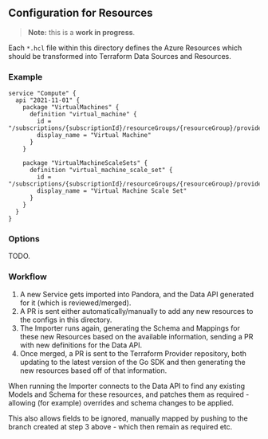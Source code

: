 ## Configuration for Resources

> **Note:** this is a **work in progress**.

Each `*.hcl` file within this directory defines the Azure Resources which should be transformed into Terraform Data Sources and Resources.

### Example

```hcl
service "Compute" {
  api "2021-11-01" {
    package "VirtualMachines" {
      definition "virtual_machine" {
        id = "/subscriptions/{subscriptionId}/resourceGroups/{resourceGroup}/providers/Microsoft.Compute/virtualMachines/{virtualMachineName}"
        display_name = "Virtual Machine"
      }
    }

    package "VirtualMachineScaleSets" {
      definition "virtual_machine_scale_set" {
        id = "/subscriptions/{subscriptionId}/resourceGroups/{resourceGroup}/providers/Microsoft.Compute/virtualMachinesScaleSets/{virtualMachineScaleSetName}"
        display_name = "Virtual Machine Scale Set"
      }
    }
  }
}
```

### Options

TODO.

### Workflow

1. A new Service gets imported into Pandora, and the Data API generated for it (which is reviewed/merged).
2. A PR is sent either automatically/manually to add any new resources to the configs in this directory.
3. The Importer runs again, generating the Schema and Mappings for these new Resources based on the available information, sending a PR with new definitions for the Data API.
4. Once merged, a PR is sent to the Terraform Provider repository, both updating to the latest version of the Go SDK and then generating the new resources based off of that information.

When running the Importer connects to the Data API to find any existing Models and Schema for these resources, and patches them as required - allowing (for example) overrides and schema changes to be applied.

This also allows fields to be ignored, manually mapped by pushing to the branch created at step 3 above - which then remain as required etc.
